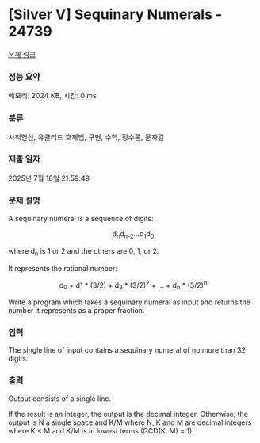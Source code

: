 # [Silver V] Sequinary Numerals - 24739 

[문제 링크](https://www.acmicpc.net/problem/24739) 

### 성능 요약

메모리: 2024 KB, 시간: 0 ms

### 분류

사칙연산, 유클리드 호제법, 구현, 수학, 정수론, 문자열

### 제출 일자

2025년 7월 18일 21:59:49

### 문제 설명

<p>A sequinary numeral is a sequence of digits:</p>

<p style="text-align: center;">d<sub>n</sub>d<sub>n-2</sub>...d<sub>1</sub>d<sub>0</sub></p>

<p>where d<sub>n</sub> is 1 or 2 and the others are 0, 1, or 2.</p>

<p>It represents the rational number:</p>

<p style="text-align: center;">d<sub>0</sub> + d1 * (3/2) + d<sub>2</sub> * (3/2)<sup>2</sup> + ... + d<sub>n</sub> * (3/2)<sup>n</sup></p>

<p>Write a program which takes a sequinary numeral as input and returns the number it represents as a proper fraction.</p>

### 입력 

 <p>The single line of input contains a sequinary numeral of no more than 32 digits.</p>

### 출력 

 <p>Output consists of a single line.</p>

<p>If the result is an integer, the output is the decimal integer. Otherwise, the output is N a single space and K/M where N, K and M are decimal integers where K < M and K/M is in lowest terms (GCD(K, M) = 1).</p>

